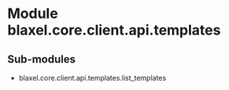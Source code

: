 Module blaxel.core.client.api.templates
=======================================

Sub-modules
-----------
* blaxel.core.client.api.templates.list_templates